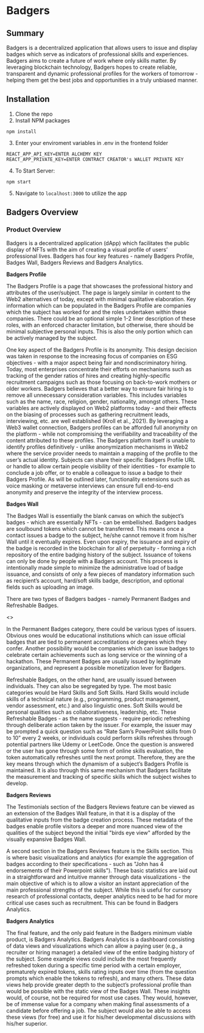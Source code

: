# Badgers

## Summary ##

Badgers is a decentralized application that allows users to issue and display badges which serve as indicators of professional skills and experiences. Badgers aims to create a future of work where only skills matter. By leveraging blockchain technology, Badgers hopes to create reliable, transparent and dynamic professional profiles for the workers of tomorrow - helping them get the best jobs and opportunities in a truly unbiased manner.

## Installation ##

1. Clone the repo
2. Install NPM packages
```
npm install
```
3. Enter your enviroment variables in .env in the frontend folder
```
REACT_APP_API_KEY=ENTER ALCHEMY KEY
REACT_APP_PRIVATE_KEY=ENTER CONTRACT CREATOR's WALLET PRIVATE KEY
```
4. To Start Server:
```
npm start
```

5. Navigate to ```localhost:3000``` to utilize the app

## Badgers Overview ##

### Product Overview ###

Badgers is a decentralized application (dApp) which facilitates the public display of NFTs with the aim of creating a visual profile of users’ professional lives. Badgers has four key features - namely Badgers Profile, Badges Wall, Badgers Reviews and Badgers Analytics.

**Badgers Profile**

The Badgers Profile is a page that showcases the professional history and attributes of the user/subject. The page is largely similar in content to the Web2 alternatives of today, except with minimal qualitative elaboration. Key information which can be populated in the Badgers Profile are companies which the subject has worked for and the roles undertaken within these companies. There could be an optional simple 1-2 liner description of these roles, with an enforced character limitation, but otherwise, there should be minimal subjective personal inputs. This is also the only portion which can be actively managed by the subject.

One key aspect of the Badgers Profile is its anonymity. This design decision was taken in response to the increasing focus of companies on ESG objectives - with a major aspect being fair and nondiscriminatory hiring. Today, most enterprises concentrate their efforts on mechanisms such as tracking of the gender ratios of hires and creating highly-specific recruitment campaigns such as those focusing on back-to-work mothers or older workers. Badgers believes that a better way to ensure fair hiring is to remove all unnecessary consideration variables. This includes variables such as the name, race, religion, gender, nationality, amongst others. These variables are actively displayed on Web2 platforms today - and their effects on the biasing of processes such as gathering recruitment leads, interviewing, etc. are well established (Kroll et al., 2021). By leveraging a Web3 wallet connection, Badgers profiles can be afforded full anonymity on the platform - while not compromising the verifiability and traceability of the content attributed to these profiles. The Badgers platform itself is unable to identify profiles definitively - unlike anonymization mechanisms in Web2 where the service provider needs to maintain a mapping of the profile to the user’s actual identity. Subjects can share their specific Badgers Profile URL or handle to allow certain people visibility of their identities - for example to conclude a job offer, or to enable a colleague to issue a badge to their Badgers Profile. As will be outlined later, functionality extensions such as voice masking or metaverse interviews can ensure full end-to-end anonymity and preserve the integrity of the interview process.

**Badges Wall**

The Badges Wall is essentially the blank canvas on which the subject’s badges - which are essentially NFTs - can be embellished. Badgers badges are soulbound tokens which cannot be transferred. This means once a contact issues a badge to the subject, he/she cannot remove it from his/her Wall until it eventually expires. Even upon expiry, the issuance and expiry of the badge is recorded in the blockchain for all of perpetuity - forming a rich repository of the entire badging history of the subject. Issuance of tokens can only be done by people with a Badgers account. This process is intentionally made simple to minimize the administrative load of badge issuance, and consists of only a few pieces of mandatory information such as recipient’s account, hard/soft skills badge, description, and optional fields such as uploading an image. 

There are two types of Badgers badges - namely Permanent Badges and Refreshable Badges. 

<<insert image>>

In the Permanent Badges category, there could be various types of issuers. Obvious ones would be educational institutions which can issue official badges that are tied to permanent accreditations or degrees which they confer. Another possibility would be companies which can issue badges to celebrate certain achievements such as long service or the winning of a hackathon. These Permanent Badges are usually issued by legitimate organizations, and represent a possible monetization lever for Badgers.

Refreshable Badges, on the other hand, are usually issued between individuals. They can also be segregated by type. The most basic categories would be Hard Skills and Soft Skills. Hard Skills would include skills of a technical nature (e.g., programming, product management, vendor assessment, etc.) and also linguistic ones. Soft Skills would be personal qualities such as collaborativeness, leadership, etc. These Refreshable Badges - as the name suggests - require periodic refreshing through deliberate action taken by the issuer. For example, the issuer may be prompted a quick question such as “Rate Sam’s PowerPoint skills from 0 to 10” every 2 weeks, or individuals could perform skills refreshes through potential partners like Udemy or LeetCode. Once the question is answered or the user has gone through some form of online skills evaluation, the token automatically refreshes until the next prompt. Therefore, they are the key means through which the dynamism of a subject’s Badgers Profile is maintained. It is also through this same mechanism that Badgers facilitate the measurement and tracking of specific skills which the subject wishes to develop.

**Badgers Reviews**

The Testimonials section of the Badgers Reviews feature can be viewed as an extension of the Badges Wall feature, in that it is a display of the qualitative inputs from the badge creation process. These metadata of the badges enable profile visitors a deeper and more nuanced view of the qualities of the subject beyond the initial "birds eye view" afforded by the visually expansive Badges Wall. 

A second section in the Badgers Reviews feature is the Skills section. This is where basic visualizations and analytics (for example the aggregation of badges according to their specifications - such as "John has 4 endorsements of their Powerpoint skills"). These basic statistics are laid out in a straightforward and intuitive manner through data visualizations - the main objective of which is to allow a visitor an instant appreciation of the main professional strengths of the subject. While this is useful for cursory research of professional contacts, deeper analytics need to be had for more critical use cases such as recruitment. This can be found in Badgers Analytics.

**Badgers Analytics**
 
The final feature, and the only paid feature in the Badgers minimum viable product, is Badgers Analytics. Badgers Analytics is a dashboard consisting of data views and visualizations which can allow a paying user (e.g., a recruiter or hiring manager) a detailed view of the entire badging history of the subject. Some example views could include the most frequently refreshed token during a specific time period with a certain employer, prematurely expired tokens, skills rating inputs over time (from the question prompts which enable the tokens to refresh), and many others. These data views help provide greater depth to the subject’s professional profile than would be possible with the static view of the Badges Wall. These insights would, of course, not be required for most use cases. They would, however, be of immense value for a company when making final assessments of a candidate before offering a job. The subject would also be able to access these views (for free) and use it for his/her developmental discussions with his/her superior.






